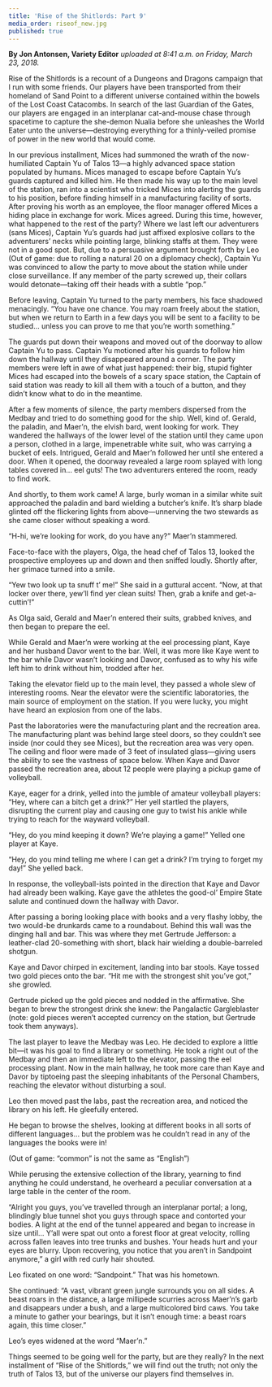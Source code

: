```yaml
---
title: 'Rise of the Shitlords: Part 9'
media_order: riseof_new.jpg
published: true
---
```


**By Jon Antonsen, Variety Editor** _uploaded at 8:41 a.m. on Friday, March 23, 2018._

Rise of the Shitlords is a recount of a Dungeons and Dragons campaign that I run with some friends. Our players have been transported from their homeland of Sand Point to a different universe contained within the bowels of the Lost Coast Catacombs. In search of the last Guardian of the Gates, our players are engaged in an interplanar cat-and-mouse chase through spacetime to capture the she-demon Nualia before she unleashes the World Eater unto the universe—destroying everything for a thinly-veiled promise of power in the new world that would come.

In our previous installment, Mices had summoned the wrath of the now-humiliated Captain Yu of Talos 13—a highly advanced space station populated by humans. Mices managed to escape before Captain Yu’s guards captured and killed him. He then made his way up to the main level of the station, ran into a scientist who tricked Mices into alerting the guards to his position, before finding himself in a manufacturing facility of sorts. After proving his worth as an employee, the floor manager offered Mices a hiding place in exchange for work. Mices agreed. During this time, however, what happened to the rest of the party?
Where we last left our adventurers (sans Mices), Captain Yu’s guards had just affixed explosive collars to the adventurers’ necks while pointing large, blinking staffs at them. They were not in a good spot. But, due to a persuasive argument brought forth by Leo (Out of game: due to rolling a natural 20 on a diplomacy check), Captain Yu was convinced to allow the party to move about the station while under close surveillance. If any member of the party screwed up, their collars would detonate—taking off their heads with a subtle “pop.”

Before leaving, Captain Yu turned to the party members, his face shadowed menacingly. “You have one chance. You may roam freely about the station, but when we return to Earth in a few days you will be sent to a facility to be studied… unless you can prove to me that you’re worth something.”

The guards put down their weapons and moved out of the doorway to allow Captain Yu to pass. Captain Yu motioned after his guards to follow him down the hallway until they disappeared around a corner.
The party members were left in awe of what just happened: their big, stupid fighter Mices had escaped into the bowels of a scary space station, the Captain of said station was ready to kill all them with a touch of a button, and they didn’t know what to do in the meantime.

After a few moments of silence, the party members dispersed from the Medbay and tried to do something good for the ship. Well, kind of.
Gerald, the paladin, and Maer’n, the elvish bard, went looking for work. They wandered the hallways of the lower level of the station until they came upon a person, clothed in a large, impenetrable white suit, who was carrying a bucket of eels. Intrigued, Gerald and Maer’n followed her until she entered a door. When it opened, the doorway revealed a large room splayed with long tables covered in… eel guts! The two adventurers entered the room, ready to find work.

And shortly, to them work came! A large, burly woman in a similar white suit approached the paladin and bard wielding a butcher’s knife. It’s sharp blade glinted off the flickering lights from above—unnerving the two stewards as she came closer without speaking a word.

“H-hi, we’re looking for work, do you have any?” Maer’n stammered.

Face-to-face with the players, Olga, the head chef of Talos 13, looked the prospective employees up and down and then sniffed loudly. Shortly after, her grimace turned into a smile.

“Yew two look up ta snuff t’ me!” She said in a guttural accent. “Now, at that locker over there, yew’ll find yer clean suits! Then, grab a knife and get-a-cuttin’!”

As Olga said, Gerald and Maer’n entered their suits, grabbed knives, and then began to prepare the eel.

While Gerald and Maer’n were working at the eel processing plant, Kaye and her husband Davor went to the bar. Well, it was more like Kaye went to the bar while Davor wasn’t looking and Davor, confused as to why his wife left him to drink without him, trodded after her.

Taking the elevator field up to the main level, they passed a whole slew of interesting rooms. Near the elevator were the scientific laboratories, the main source of employment on the station. If you were lucky, you might have heard an explosion from one of the labs.

Past the laboratories were the manufacturing plant and the recreation area. The manufacturing plant was behind large steel doors, so they couldn’t see inside (nor could they see Mices), but the recreation area was very open. The ceiling and floor were made of 3 feet of insulated glass—giving users the ability to see the vastness of space below. When Kaye and Davor passed the recreation area, about 12 people were playing a pickup game of volleyball.

Kaye, eager for a drink, yelled into the jumble of amateur volleyball players: “Hey, where can a bitch get a drink?” Her yell startled the players, disrupting the current play and causing one guy to twist his ankle while trying to reach for the wayward volleyball.

“Hey, do you mind keeping it down? We’re playing a game!” Yelled one player at Kaye.

“Hey, do you mind telling me where I can get a drink? I’m trying to forget my day!” She yelled back.

In response, the volleyball-ists pointed in the direction that Kaye and Davor had already been walking. Kaye gave the athletes the good-ol’ Empire State salute and continued down the hallway with Davor.

After passing a boring looking place with books and a very flashy lobby, the two would-be drunkards came to a roundabout. Behind this wall was the dinging hall and bar. This was where they met Gertrude Jefferson: a leather-clad 20-something with short, black hair wielding a double-barreled shotgun.

Kaye and Davor chirped in excitement, landing into bar stools. Kaye tossed two gold pieces onto the bar. “Hit me with the strongest shit you’ve got,” she growled.

Gertrude picked up the gold pieces and nodded in the affirmative. She began to brew the strongest drink she knew: the Pangalactic Gargleblaster (note: gold pieces weren’t accepted currency on the station, but Gertrude took them anyways).

The last player to leave the Medbay was Leo. He decided to explore a little bit—it was his goal to find a library or something. He took a right out of the Medbay and then an immediate left to the elevator, passing the eel processing plant. Now in the main hallway, he took more care than Kaye and Davor by tiptoeing past the sleeping inhabitants of the Personal Chambers, reaching the elevator without disturbing a soul.

Leo then moved past the labs, past the recreation area, and noticed the library on his left. He gleefully entered.

He began to browse the shelves, looking at different books in all sorts of different languages… but the problem was he couldn’t read in any of the languages the books were in!

(Out of game: “common” is not the same as “English”)

While perusing the extensive collection of the library, yearning to find anything he could understand, he overheard a peculiar conversation at a large table in the center of the room.

“Alright you guys, you’ve travelled through an interplanar portal; a long, blindingly blue tunnel shot you guys through space and contorted your bodies. A light at the end of the tunnel appeared and began to increase in size until… Y’all were spat out onto a forest floor at great velocity, rolling across fallen leaves into tree trunks and bushes. Your heads hurt and your eyes are blurry. Upon recovering, you notice that you aren’t in Sandpoint anymore,” a girl with red curly hair shouted.

Leo fixated on one word: “Sandpoint.” That was his hometown.

She continued: “A vast, vibrant green jungle surrounds you on all sides. A beast roars in the distance, a large millipede scurries across Maer’n’s garb and disappears under a bush, and a large multicolored bird caws. You take a minute to gather your bearings, but it isn’t enough time: a beast roars again, this time closer.”

Leo’s eyes widened at the word “Maer’n.”

Things seemed to be going well for the party, but are they really? In the next installment of “Rise of the Shitlords,” we will find out the truth; not only the truth of Talos 13, but of the universe our players find themselves in.
